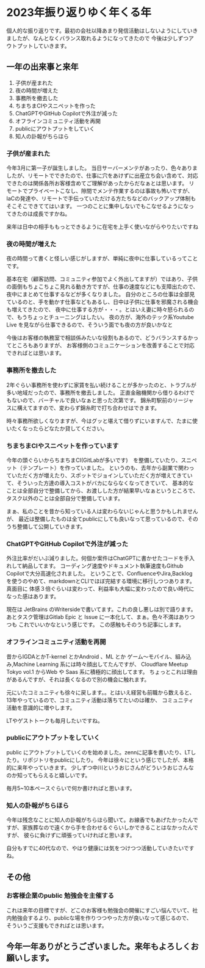 # 2023年振り返りゆく年くる年
個人的な振り返りです。最初の会社以降あまり発信活動はしないようにしていきましたが、なんとなくバランス取れるようになってきたので
今後は少しずつアウトプットしていきます。

## 一年の出来事と来年
1. 子供が産まれた
2. 夜の時間が増えた
3. 事務所を撤去した
4. ちまちまCIやスニペットを作った
5. ChatGPTやGitHub Copilotで外注が減った 
6. オフラインコミュニティ活動を再開
7. publicにアウトプットをしていく
8. 知人の訃報がちらほら

### 子供が産まれた
今年3月に第一子が誕生しました。
当日サーバーメンテがあったり、色々ありましたが、リモートでできたので、仕事に穴をあけずに出産立ち会い含めて、対応できたのは関係各所お客様含めてご理解があったからだなぁとは思います。
リモートでプライベートこなし、隙間でメンテ作業するのは事故も怖いですが、IaCの発達や、リモートで手伝っていただける方たちなどのバックアップ体制もそこそこできててはいます。
一つのことに集中しないでもこなせるようになってきたのは成長ですかね。

来年は日中の相手ももっとできるように在宅を上手く使いながらやりたいですね

### 夜の時間が増えた
夜の時間って書くと怪しい感じがしますが、単純に夜中に仕事しているってことです。

基本在宅（顧客訪問、コミュニティ参加でよく外出してますが）ではあり、子供の面倒もちょこちょこ見れる動き方ですが、仕事の速度などにも支障出たので、夜中にまとめて仕事するなどが多くなりました。
自分のところの仕事は全部見ているのと、手を動かす仕事などもあるし、日中は子供に仕事を邪魔される機会も増えてきたので、
夜中に仕事する方が・・・。とはいえ妻に時々怒られるので、もうちょっとチューニングはしたい。
夜の方が、海外のテック系Youtube Live を見ながら仕事できるので、そういう面でも夜の方が良いかなと

今後はお客様の執務室で相談係みたいな役割もあるので、どうバランスするかってところもありますが、
お客様側のコミュニケーションを改善することで対応できればとは思います。



### 事務所を撤去した
2年ぐらい事務所を使わずに家賃を払い続けることが多かったのと、トラブルが多い地域だったので、事務所を撤去しました。
正直金融機関から借りるわけでもないので、バーチャルで良いなぁと思った次第です。
錦糸町駅前のリージャスに構えてますので、変わらず錦糸町で打ち合わせはできます。

時々事務所欲しくなりますが、今はグッと堪えて借りずにいますんで、たまに使いたくなったらどなたか貸してください。

### ちまちまCIやスニペットを作っています
今年の頭ぐらいからちまちまCI(GitLabが多いです)　を整備していたり、スニペット（テンプレート）を作っていました。
というのも、去年から副業で関わっていただく方が増えたり、スポットでジョインしていただく方が増えてきていて、そういった方達の導入コストがバカにならなくなってきていて、
基本的なことは全部自分で整備してから、お渡しした方が結果早いなぁというところで、
タスク以外のことは全部自分で整備しています。

まぁ、私のことを昔から知っている人は変わらないじゃんと思うかもしれませんが、
最近は整備したものは全てpublicにしても良いなって思っているので、そのうち整備して公開していきます。


### ChatGPTやGitHub Copilotで外注が減った
外注比率がだいぶ減りました。何個か案件はChatGPTに書かせたコードを手入れして納品してます。
コーディング速度やドキュメント執筆速度もGithub Copilotで大分高速化されました。
ということで、ConfluenceやJira,Backlog を使うのやめて、markdownとCLIでほぼ完結する環境に移行しつつあります。
真面目に 体感３倍ぐらいは変わって、利益率も大幅に変わったので良い時代になった感はあります。

現在は JetBrains のWritersideで書いてます。これの良し悪しは別で語ります。
あとタスク管理はGitlab Epic と Issue に一本化して、まぁ。色々不満はありつつも これでいいかなという感じです。
この感触もそのうち記事にします。

### オフラインコミュニティ活動を再開
昔からIGDAとかT-kernel とかAndroid 、ML とか ゲーム〜モバイル、組み込み,Machine Learning 系には時々顔出してたんですが、
Cloudflare Meetup Tokyo vol.1 からWeb や Saas 系に積極的に顔出してます。
ちょっとこれは理由があるんですが、それは長くなるので別の機会に触れます。

元にいたコミュニティも徐々に戻します。。とはいえ経営も前職から数えると、13年やっているので、コミュニティ活動は落ちてたいのは確か、
コミュニティ活動を意識的に増やします。

LTやゲストトークも毎月したいですね。

### publicにアウトプットをしていく
public にアウトプットしていくのを始めました。zennに記事を書いたり、LTしたり。リポジトリをpublicにしたり。
今年は徐々にという感じでしたが、本格的に来年やっていきます。
少しずつ中川というおじさんがどういうおじさんなのか知ってもらえると嬉しいです。

毎月5~10本ペースぐらいで何か書ければと思います。


### 知人の訃報がちらほら
今年は残念なことに知人の訃報がちらほら聞いて。お線香でもあげたかったんですが、家族葬なので遠くから手を合わせるぐらいしかできることはなかったんですが、
彼らに負けずに頑張っていければと思います。

自分もすでに40代なので、やはり健康には気をつけつつ活動していきたいですね。

## その他
### お客様企業のpublic 勉強会を主催する
これは来年の目標ですが、どこのお客様も勉強会の開催にすごい悩んでいて、社内勉強会するより、publicな場を作りつつやった方が良いなって感じるので、
そういうご支援もできればとは思います。


## 今年一年ありがとうございました。来年もよろしくお願いします。